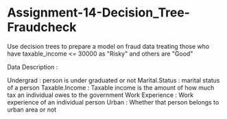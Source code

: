 # Assignment-14-Decision_Tree-Fraudcheck

Use decision trees to prepare a model on fraud data 
treating those who have 
taxable_income <= 30000 as "Risky" and others are "Good"

Data Description :

Undergrad : person is under graduated or not
Marital.Status : marital status of a person
Taxable.Income : Taxable income is the amount of how much tax an individual owes to the government 
Work Experience : Work experience of an individual person
Urban : Whether that person belongs to urban area or not
